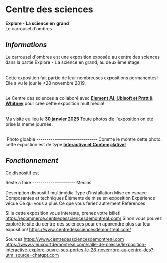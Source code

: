 # **Centre des sciences**

**Explore - La science en grand**<br/>
Le carrousel d'ombres<br/>

## *Informations*
Le carrousel d'ombres est une exposition exposée au centre des sciences dans la partie Explore - La science en grand, au deuxième étage.<br/><br/>

Cette exposition fait partie de leur nombreuses expositions permanentes! Elle a vu le jour le <28 novembre 2019</ins>.<br/><br/>

Le Centre des sciences a collaboré avec <ins>**Element AI, Ubisoft et Pratt & Whitney**</ins> pour crée cette exposition multimédia!<br/><br/>

Ma visite eu lieu le <ins>**30 janvier 2025**</ins> Toute photos de l'exposition on été prise la meme journée.<br/><br/>



<img src="./medias/photo.webp" width="0" height="0"/> Photo gloable ------------------------------
Comme le montre cette photo, cette expostion est de type <ins>**Interactive et Contemplative!**</ins>


## *Fonctionnement*
Ce dispositif est 



Reste a faire ---------------------
Medias

Description dispositif multimédia
Type d'installation
Mise en espace
Composantes et techniques
Éléments de mise en exposition
Expérience vécue 
Ce qui vous a plus
Ce que vous feriez autrement
Références










Si le cette exposition vous intereste, prenez votre billet! https://ecommerce.centredessciencesdemontreal.com/
Sinon vous pouvez exploré le site du centre des sciences pour en apprendre plus sur leur exposition! https://www.centredessciencesdemontreal.com/

Sources
https://www.centredessciencesdemontreal.com
https://www.vieuxportdemontreal.com/salle-de-presse/lexposition-interactive-explore-ouvre-ses-portes-le-28-novembre-au-centre-des?utm_source=chatgpt.com


